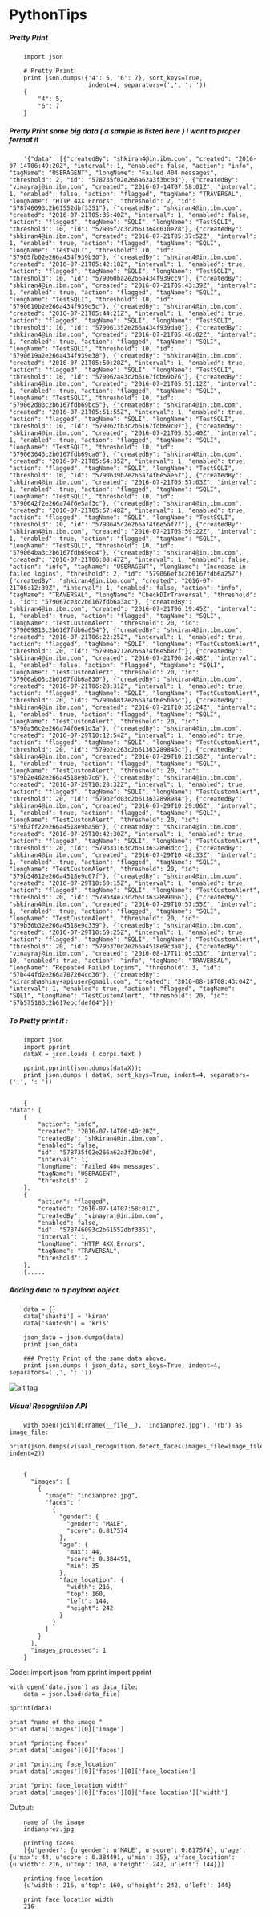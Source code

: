 # PythonTips

##### Pretty Print

		import json
		
		# Pretty Print
		print json.dumps({'4': 5, '6': 7}, sort_keys=True,
		                  indent=4, separators=(',', ': '))
		{
		    "4": 5,
		    "6": 7
		}

##### Pretty Print some big data ( a sample is listed here ) I want to proper format it
        

        '{"data": [{"createdBy": "shkiran4@in.ibm.com", "created": "2016-07-14T06:49:20Z", "interval": 1, "enabled": false, "action": "info", "tagName": "USERAGENT", "longName": "Failed 404 messages", "threshold": 2, "id": "578735f02e266a62a3f3bc0d"}, {"createdBy": "vinayraj@in.ibm.com", "created": "2016-07-14T07:58:01Z", "interval": 1, "enabled": false, "action": "flagged", "tagName": "TRAVERSAL", "longName": "HTTP 4XX Errors", "threshold": 2, "id": "578746093c2b61552dbf3351"}, {"createdBy": "shkiran4@in.ibm.com", "created": "2016-07-21T05:35:40Z", "interval": 1, "enabled": false, "action": "flagged", "tagName": "SQLI", "longName": "TestSQLI", "threshold": 10, "id": "57905f2c3c2b61364c610e28"}, {"createdBy": "shkiran4@in.ibm.com", "created": "2016-07-21T05:37:52Z", "interval": 1, "enabled": true, "action": "flagged", "tagName": "SQLI", "longName": "TestSQLI", "threshold": 10, "id": "57905fb02e266a434f939b30"}, {"createdBy": "shkiran4@in.ibm.com", "created": "2016-07-21T05:42:18Z", "interval": 1, "enabled": true, "action": "flagged", "tagName": "SQLI", "longName": "TestSQLI", "threshold": 10, "id": "579060ba2e266a434f939cc9"}, {"createdBy": "shkiran4@in.ibm.com", "created": "2016-07-21T05:43:39Z", "interval": 1, "enabled": true, "action": "flagged", "tagName": "SQLI", "longName": "TestSQLI", "threshold": 10, "id": "5790610b2e266a434f939d5c"}, {"createdBy": "shkiran4@in.ibm.com", "created": "2016-07-21T05:44:21Z", "interval": 1, "enabled": true, "action": "flagged", "tagName": "SQLI", "longName": "TestSQLI", "threshold": 10, "id": "579061352e266a434f939da0"}, {"createdBy": "shkiran4@in.ibm.com", "created": "2016-07-21T05:46:02Z", "interval": 1, "enabled": true, "action": "flagged", "tagName": "SQLI", "longName": "TestSQLI", "threshold": 10, "id": "5790619a2e266a434f939e38"}, {"createdBy": "shkiran4@in.ibm.com", "created": "2016-07-21T05:50:28Z", "interval": 1, "enabled": true, "action": "flagged", "tagName": "SQLI", "longName": "TestSQLI", "threshold": 10, "id": "579062a43c2b6167fdb69b76"}, {"createdBy": "shkiran4@in.ibm.com", "created": "2016-07-21T05:51:12Z", "interval": 1, "enabled": true, "action": "flagged", "tagName": "SQLI", "longName": "TestSQLI", "threshold": 10, "id": "579062d03c2b6167fdb69bc5"}, {"createdBy": "shkiran4@in.ibm.com", "created": "2016-07-21T05:51:55Z", "interval": 1, "enabled": true, "action": "flagged", "tagName": "SQLI", "longName": "TestSQLI", "threshold": 10, "id": "579062fb3c2b6167fdb69c07"}, {"createdBy": "shkiran4@in.ibm.com", "created": "2016-07-21T05:53:40Z", "interval": 1, "enabled": true, "action": "flagged", "tagName": "SQLI", "longName": "TestSQLI", "threshold": 10, "id": "579063643c2b6167fdb69ca6"}, {"createdBy": "shkiran4@in.ibm.com", "created": "2016-07-21T05:54:35Z", "interval": 1, "enabled": true, "action": "flagged", "tagName": "SQLI", "longName": "TestSQLI", "threshold": 10, "id": "5790639b2e266a74f6e5ae57"}, {"createdBy": "shkiran4@in.ibm.com", "created": "2016-07-21T05:57:03Z", "interval": 1, "enabled": true, "action": "flagged", "tagName": "SQLI", "longName": "TestSQLI", "threshold": 10, "id": "5790642f2e266a74f6e5af3c"}, {"createdBy": "shkiran4@in.ibm.com", "created": "2016-07-21T05:57:48Z", "interval": 1, "enabled": true, "action": "flagged", "tagName": "SQLI", "longName": "TestSQLI", "threshold": 10, "id": "5790645c2e266a74f6e5af7f"}, {"createdBy": "shkiran4@in.ibm.com", "created": "2016-07-21T05:59:22Z", "interval": 1, "enabled": true, "action": "flagged", "tagName": "SQLI", "longName": "TestSQLI", "threshold": 10, "id": "579064ba3c2b6167fdb69ec4"}, {"createdBy": "shkiran4@in.ibm.com", "created": "2016-07-21T06:08:47Z", "interval": 1, "enabled": false, "action": "info", "tagName": "USERAGENT", "longName": "Increase in failed logins", "threshold": 2, "id": "579066ef3c2b6167fdb6a257"}, {"createdBy": "shkiran4@in.ibm.com", "created": "2016-07-21T06:12:30Z", "interval": 1, "enabled": false, "action": "info", "tagName": "TRAVERSAL", "longName": "CheckDIrTraversal", "threshold": 1, "id": "579067ce3c2b6167fdb6a3ac"}, {"createdBy": "shkiran4@in.ibm.com", "created": "2016-07-21T06:19:45Z", "interval": 1, "enabled": true, "action": "flagged", "tagName": "SQLI", "longName": "TestCustomAlert", "threshold": 20, "id": "579069813c2b6167fdb6a654"}, {"createdBy": "shkiran4@in.ibm.com", "created": "2016-07-21T06:22:25Z", "interval": 1, "enabled": true, "action": "flagged", "tagName": "SQLI", "longName": "TestCustomAlert", "threshold": 20, "id": "57906a212e266a74f6e5b87f"}, {"createdBy": "shkiran4@in.ibm.com", "created": "2016-07-21T06:24:48Z", "interval": 1, "enabled": false, "action": "flagged", "tagName": "SQLI", "longName": "TestCustomAlert", "threshold": 20, "id": "57906ab03c2b6167fdb6a830"}, {"createdBy": "shkiran4@in.ibm.com", "created": "2016-07-21T06:28:31Z", "interval": 1, "enabled": true, "action": "flagged", "tagName": "SQLI", "longName": "TestCustomAlert", "threshold": 20, "id": "57906b8f2e266a74f6e5babc"}, {"createdBy": "shkiran4@in.ibm.com", "created": "2016-07-21T10:35:24Z", "interval": 1, "enabled": true, "action": "flagged", "tagName": "SQLI", "longName": "TestCustomAlert", "threshold": 20, "id": "5790a56c2e266a74f6e61d3a"}, {"createdBy": "shkiran4@in.ibm.com", "created": "2016-07-29T10:12:54Z", "interval": 1, "enabled": true, "action": "flagged", "tagName": "SQLI", "longName": "TestCustomAlert", "threshold": 20, "id": "579b2c263c2b61363289846c"}, {"createdBy": "shkiran4@in.ibm.com", "created": "2016-07-29T10:21:58Z", "interval": 1, "enabled": true, "action": "flagged", "tagName": "SQLI", "longName": "TestCustomAlert", "threshold": 20, "id": "579b2e462e266a4518e9b7c6"}, {"createdBy": "shkiran4@in.ibm.com", "created": "2016-07-29T10:28:32Z", "interval": 1, "enabled": true, "action": "flagged", "tagName": "SQLI", "longName": "TestCustomAlert", "threshold": 20, "id": "579b2fd03c2b613632898984"}, {"createdBy": "shkiran4@in.ibm.com", "created": "2016-07-29T10:29:06Z", "interval": 1, "enabled": true, "action": "flagged", "tagName": "SQLI", "longName": "TestCustomAlert", "threshold": 20, "id": "579b2ff22e266a4518e9ba56"}, {"createdBy": "shkiran4@in.ibm.com", "created": "2016-07-29T10:42:30Z", "interval": 1, "enabled": true, "action": "flagged", "tagName": "SQLI", "longName": "TestCustomAlert", "threshold": 20, "id": "579b33163c2b613632898dcc"}, {"createdBy": "shkiran4@in.ibm.com", "created": "2016-07-29T10:48:33Z", "interval": 1, "enabled": true, "action": "flagged", "tagName": "SQLI", "longName": "TestCustomAlert", "threshold": 20, "id": "579b34812e266a4518e9c07f"}, {"createdBy": "shkiran4@in.ibm.com", "created": "2016-07-29T10:50:15Z", "interval": 1, "enabled": true, "action": "flagged", "tagName": "SQLI", "longName": "TestCustomAlert", "threshold": 20, "id": "579b34e73c2b613632899066"}, {"createdBy": "shkiran4@in.ibm.com", "created": "2016-07-29T10:57:55Z", "interval": 1, "enabled": true, "action": "flagged", "tagName": "SQLI", "longName": "TestCustomAlert", "threshold": 20, "id": "579b36b32e266a4518e9c339"}, {"createdBy": "shkiran4@in.ibm.com", "created": "2016-07-29T10:59:25Z", "interval": 1, "enabled": true, "action": "flagged", "tagName": "SQLI", "longName": "TestCustomAlert", "threshold": 20, "id": "579b370d2e266a4518e9c3a8"}, {"createdBy": "vinayraj@in.ibm.com", "created": "2016-08-17T11:05:33Z", "interval": 10, "enabled": true, "action": "info", "tagName": "TRAVERSAL", "longName": "Repeated Failed Logins", "threshold": 3, "id": "57b444fd2e266a787204cd36"}, {"createdBy": "kiranshashiny+apiuser@gmail.com", "created": "2016-08-18T08:43:04Z", "interval": 1, "enabled": true, "action": "flagged", "tagName": "SQLI", "longName": "TestCustomAlert", "threshold": 20, "id": "57b575183c2b617ebcfdef64"}]}'

#####    To Pretty print it :
        import json
        import pprint
        dataX = json.loads ( corps.text )
        
        pprint.pprint(json.dumps(dataX));
        print json.dumps ( dataX, sort_keys=True, indent=4, separators=(',', ': '))


        {
    "data": [
        {
            "action": "info",
            "created": "2016-07-14T06:49:20Z",
            "createdBy": "shkiran4@in.ibm.com",
            "enabled": false,
            "id": "578735f02e266a62a3f3bc0d",
            "interval": 1,
            "longName": "Failed 404 messages",
            "tagName": "USERAGENT",
            "threshold": 2
        },
        {
            "action": "flagged",
            "created": "2016-07-14T07:58:01Z",
            "createdBy": "vinayraj@in.ibm.com",
            "enabled": false,
            "id": "578746093c2b61552dbf3351",
            "interval": 1,
            "longName": "HTTP 4XX Errors",
            "tagName": "TRAVERSAL",
            "threshold": 2
        },
        {.....



#####  Adding data to a payload object.
		
		
		data = {}
		data['shashi'] = 'kiran'
		data['santosh'] = 'kris'
		
		json_data = json.dumps(data)
		print json_data
		
		### Pretty Print of the same data above.
		print json.dumps ( json_data, sort_keys=True, indent=4, separators=(',', ': '))

![alt tag](https://cloud.githubusercontent.com/assets/14288989/16335968/6ba6fb62-3a27-11e6-80b0-d7998a2ecd7a.png)


##### Visual Recognition API




        with open(join(dirname(__file__), 'indianprez.jpg'), 'rb') as image_file:
            print(json.dumps(visual_recognition.detect_faces(images_file=image_file), indent=2))


		{
		  "images": [
		    {
		      "image": "indianprez.jpg", 
		      "faces": [
		        {
		          "gender": {
		            "gender": "MALE", 
		            "score": 0.817574
		          }, 
		          "age": {
		            "max": 44, 
		            "score": 0.384491, 
		            "min": 35
		          }, 
		          "face_location": {
		            "width": 216, 
		            "top": 160, 
		            "left": 144, 
		            "height": 242
		          }
		        }
		      ]
		    }
		  ], 
		  "images_processed": 1
		}


Code:
	import json
	from pprint import pprint
	
	with open('data.json') as data_file:    
	    data = json.load(data_file)
	
	pprint(data)
	
	print "name of the image "
	print data['images'][0]['image']
	
	print "printing faces"
	print data['images'][0]['faces']
	
	print "printing face_location"
	print data['images'][0]['faces'][0]['face_location']
	
	print "print face_location width"
	print data['images'][0]['faces'][0]['face_location']['width']


Output:

		name of the image 
		indianprez.jpg

		printing faces
		[{u'gender': {u'gender': u'MALE', u'score': 0.817574}, u'age': {u'max': 44, u'score': 0.384491, u'min': 35}, u'face_location': {u'width': 216, u'top': 160, u'height': 242, u'left': 144}}]

		printing face_location
		{u'width': 216, u'top': 160, u'height': 242, u'left': 144}

		print face_location width
		216
		
